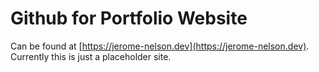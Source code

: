 # Github for Portfolio Website

Can be found at [https://jerome-nelson.dev](https://jerome-nelson.dev). Currently this is just a placeholder site.
